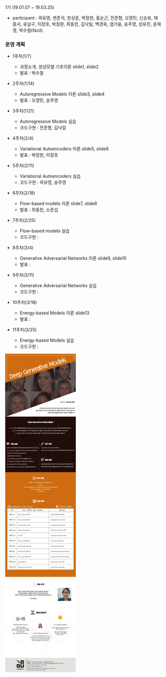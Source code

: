 1기 (19.01.07 ~ 19.03.25)
* participant : 곽유영, 변준석, 한상훈, 박정현, 홍순근, 전준형, 오영민, 신승욱, 채종서, 유남구, 이창호, 박정환, 최동헌, 김낙일, 백경욱, 염기웅, 송주영, 성유진, 윤재영, 박수철(facil)

### 운영 계획
+ 1주차(1/7)
  - 과정소개, 생성모델 기초이론 slide1, slide2 
  - 발표 : 박수철

+ 2주차(1/14)
  - Autoregressive Models 이론 slide3, slide4 
  - 발표 : 오영민, 송주영

+ 3주차(1/21) 
  - Autoregressive Models 실습
  - 코드구현 : 전준형, 김낙일

+ 4주차(2/4)
  - Variational Autoencoders 이론 slide5, slide6 
  - 발표 : 박정현, 이창호

+ 5주차(2/11)
  - Variational Autoencoders 실습
  - 코드구현 : 곽유영, 송주영

+ 6주차(2/18)
  - Flow-based models 이론 slide7, slide8 
  - 발표 : 최동헌, 소준섭

+ 7주차(2/25)
  - Flow-based models 실습
  - 코드구현 : 

+ 8주차(3/4)
  - Generative Adversarial Networks 이론 slide9, slide10
  - 발표 :

+ 9주차(3/11)
  - Generative Adversarial Networks 실습
  - 코드구현 :

+ 10주차(3/18)
  - Energy-based Models 이론 slide13
  - 발표 :

+ 11주차(3/25)
  - Energy-based Models 실습
  - 코드구현 :

![curriculum](./pics/curriculum.jpg)
